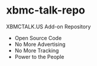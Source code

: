 xbmc-talk-repo
==============

XBMCTALK.US Add-on Repository

* Open Source Code
* No More Advertising
* No More Tracking
* Power to the People
